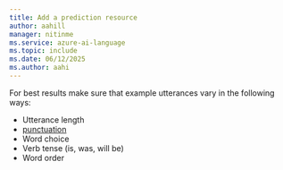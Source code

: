 ```yaml
---
title: Add a prediction resource
author: aahill
manager: nitinme
ms.service: azure-ai-language
ms.topic: include 
ms.date: 06/12/2025
ms.author: aahi
---
```


For best results make sure that example utterances vary in the following ways:

* Utterance length
* [punctuation](../luis-reference-application-settings.md#punctuation-normalization)
* Word choice
* Verb tense (is, was, will be)
* Word order
